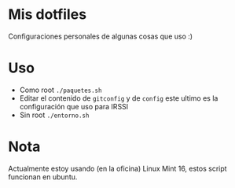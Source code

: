 # Mis dotfiles

Configuraciones personales de algunas cosas que uso :)

# Uso

 * Como root `./paquetes.sh` 
 * Editar el contenido de `gitconfig` y de `config` este ultimo es la configuración que uso para IRSSI
 * Sin root `./entorno.sh`



# Nota
Actualmente estoy usando (en la oficina) Linux Mint 16, estos script funcionan en ubuntu.